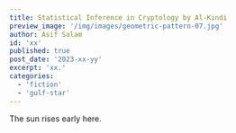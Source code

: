 ```yaml
---
title: Statistical Inference in Cryptology by Al-Kindi
preview_image: '/img/images/geometric-pattern-07.jpg'
author: Asif Salam
id: 'xx'
published: true
post_date: '2023-xx-yy'
excerpt: 'xx.'
categories:
  - 'fiction'
  - 'gulf-star'
---
```


The sun rises early here.

